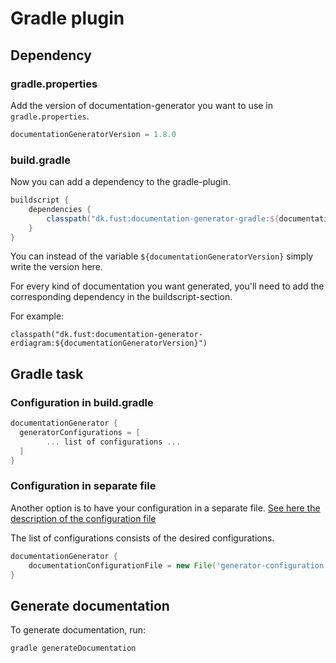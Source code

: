 # Gradle plugin

## Dependency

### gradle.properties
Add the version of documentation-generator you want to use in `gradle.properties`.
```groovy
documentationGeneratorVersion = 1.8.0
```

### build.gradle
Now you can add a dependency to the gradle-plugin.
```groovy
buildscript {
    dependencies {
        classpath("dk.fust:documentation-generator-gradle:${documentationGeneratorVersion}")
    }
}
```
You can instead of the variable `${documentationGeneratorVersion}` simply write the version here.

For every kind of documentation you want generated, you'll need to add the corresponding dependency in the buildscript-section.

For example:
```
classpath("dk.fust:documentation-generator-erdiagram:${documentationGeneratorVersion}")
```

## Gradle task

### Configuration in build.gradle

```groovy
documentationGenerator {
  generatorConfigurations = [
        ... list of configurations ...
  ]
}
```

### Configuration in separate file

Another option is to have your configuration in a separate file.
[See here the description of the configuration file](../README.md#generator-configuration-file)

The list of configurations consists of the desired configurations.

```groovy
documentationGenerator {
    documentationConfigurationFile = new File('generator-configuration.yml')
}
```

## Generate documentation 

To generate documentation, run:
```shell
gradle generateDocumentation
```
